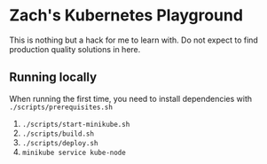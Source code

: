 # Zach's Kubernetes Playground

This is nothing but a hack for me to learn with. Do not expect to find production quality solutions in here.

## Running locally

When running the first time, you need to install dependencies with `./scripts/prerequisites.sh`

1. `./scripts/start-minikube.sh`
2. `./scripts/build.sh`
3. `./scripts/deploy.sh`
4. `minikube service kube-node`
